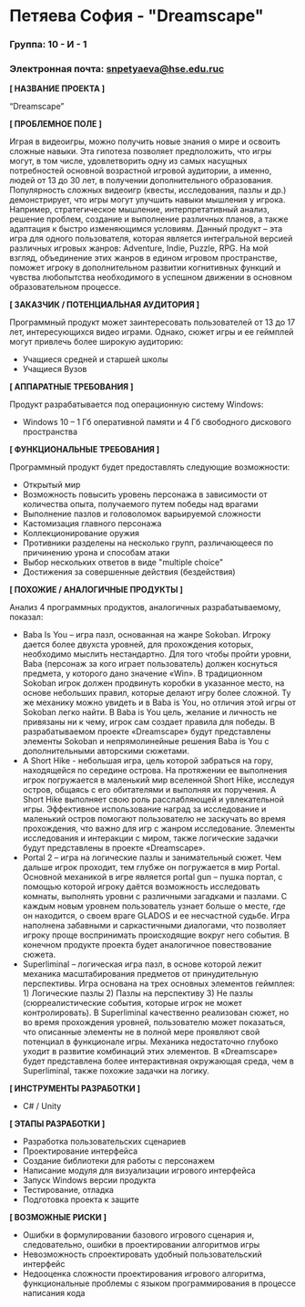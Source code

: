 # Петяева София - "Dreamscape"

### Группа: 10 - И - 1
### Электронная почта: snpetyaeva@hse.edu.ruc


**[ НАЗВАНИЕ ПРОЕКТА ]**

“Dreamscape”

**[ ПРОБЛЕМНОЕ ПОЛЕ ]**

Играя в видеоигры, можно получить новые знания о мире и освоить сложные навыки. Эта гипотеза позволяет предположить, что игры могут, в том числе, удовлетворить одну из самых насущных потребностей основной возрастной игровой аудитории, а именно, людей от 13 до 30 лет, в получении дополнительного образования. Популярность сложных видеоигр (квесты, исследования, пазлы и др.) демонстрирует, что игры могут улучшить навыки мышления у игрока. Например, стратегическое мышление, интерпретативный анализ, решение проблем, создание и выполнение различных планов, а также адаптация к быстро изменяющимся условиям. Данный продукт – эта игра для одного пользователя, которая является интегральной версией различных игровых жанров: Adventure, Indie, Puzzle, RPG. На мой взгляд, объединение этих жанров в едином игровом пространстве, поможет игроку в дополнительном развитии когнитивных функций и чувства любопытства необходимого в успешном движении в основном образовательном процессе.   

**[ ЗАКАЗЧИК / ПОТЕНЦИАЛЬНАЯ АУДИТОРИЯ ]**

Программный продукт может заинтересовать пользователей от 13 до 17 лет, интересующихся видео играми. Однако, сюжет игры и ее геймплей могут привлечь более широкую аудиторию: 
* Учащиеся средней и старшей школы
* Учащиеся Вузов

**[ АППАРАТНЫЕ ТРЕБОВАНИЯ ]** 

Продукт разрабатывается под операционную систему Windows:
* Windows 10 – 1 Гб оперативной памяти и 4 Гб свободного дискового пространства 

**[ ФУНКЦИОНАЛЬНЫЕ ТРЕБОВАНИЯ ]**

Программный продукт будет предоставлять следующие возможности:
* Открытый мир
* Возможность повысить уровень персонажа в зависимости от количества опыта, получаемого путем победы над врагами
* Выполнение пазлов и головоломок варьируемой сложности
* Кастомизация главного персонажа
* Коллекционирование оружия
* Противники разделены на несколько групп, различающееся по причинению урона и способам атаки  
* Выбор нескольких ответов в виде "multiple choice"
* Достижения за совершенные действия (бездействия)

**[ ПОХОЖИЕ / АНАЛОГИЧНЫЕ ПРОДУКТЫ ]**

Анализ 4 программных продуктов, аналогичных разрабатываемому, показал:
* Baba Is You – игра пазл, основанная на жанре Sokoban. Игроку дается более двухста уровней, для прохождения которых, необходимо мыслить нестандартно. Для того чтобы пройти уровни, Baba (персонаж за кого играет пользователь) должен коснуться предмета, у которого дано значение «Win».  В традиционном Sokoban игрок должен продвинуть коробки в указанное место, на основе небольших правил, которые делают игру более сложной. Ту же механику можно увидеть и в Baba is You, но отличия этой игры от Sokoban легко найти. В Baba is You цель, желание и личность не привязаны ни к чему, игрок сам создает правила для победы. В разрабатываемом проекте «Dreamscape» будут представлены элементы Sokoban и непрямолинейные решения Baba is You с дополнительными авторскими сюжетами.
* A Short Hike - небольшая игра, цель которой забраться на гору, находящейся по середине острова. На протяжении ее выполнения игрок погружается в маленький мир вселенной Short Hike, исследуя остров, общаясь с его обитателями и выполняя их поручения. A Short Hike выполняет свою роль расслабляющей и увлекательной игры. Эффективное использование наград за исследование и маленький остров помогают пользователю не заскучать во время прохождения, что важно для игр с жанром исследование. Элементы исследования и интеракции с миром, также логические задачки будут представлены в проекте «Dreamscape».
* Portal 2 – игра на логические пазлы и занимательный сюжет. Чем дальше игрок проходит, тем глубже он погружается в мир Portal. Основной механикой в игре является portal gun – пушка портал, с помощью которой игроку даётся возможность исследовать комнаты, выполнять уровни с различными загадками и пазлами. С каждым новым уровнем пользователь узнает больше о месте, где он находится, о своем враге GLADOS и ее несчастной судьбе. Игра наполнена забавными и саркастичными диалогами, что позволяет игроку проще воспринимать происходящие вокруг него события. В конечном продукте проекта будет аналогичное повествование сюжета.
* Superliminal – логическая игра пазл, в основе которой лежит механика масштабирования предметов от принудительную перспективы. Игра основана на трех основных элементов геймплея: 1) Логические пазлы 2) Пазлы на перспективу 3) Не пазлы (сюрреалистические события, которые игрок не может контролировать). В Superliminal качественно реализован сюжет, но во время прохождения уровней, пользователю может показаться, что описанные элементы не в полной мере проявляют свой потенциал в функционале игры. Механика недостаточно глубоко уходит в развитие комбинаций этих элементов. В «Dreamscape» будет представлена более интерактивная окружающая среда, чем в Superliminal, также похожие задачки на логику. 

**[ ИНСТРУМЕНТЫ РАЗРАБОТКИ ]**

*	C# / Unity

**[ ЭТАПЫ РАЗРАБОТКИ ]**

*	Разработка пользовательских сценариев
*	Проектирование интерфейса
*	Создание библиотеки для работы с персонажем
*	Написание модуля для визуализации игрового интерфейса
*	Запуск Windows версии продукта
*	Тестирование, отладка
*	Подготовка проекта к защите

**[ ВОЗМОЖНЫЕ РИСКИ ]**

* Ошибки в формулировании базового игрового сценария и, следовательно, ошибки в проектировании алгоритмов игры
*	Невозможность спроектировать удобный пользовательский интерфейс 
*	Недооценка сложности проектирования игрового алгоритма, функциональные проблемы с языком программирования в процессе написания кода
